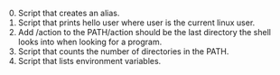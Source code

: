 0. Script that creates an alias.
1. Script that prints hello user where user is the current linux user.
2. Add /action to the PATH/action should be the last directory the shell looks into when looking for a program.
3. Script that counts the number of directories in the PATH.
4. Script that lists environment variables.
